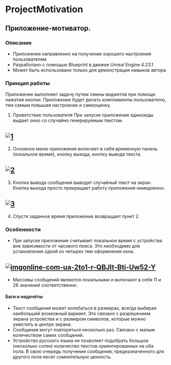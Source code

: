 # ProjectMotivation
## Приложение-мотиватор.
### Описание
* Приложение направленно на получение хорошего настроения пользователем
* Разработано с помощью Blueprint в движке Unreal Engine 4.23.1
* Может быть использовано только для демонстрации навыков автора
### Принцип работы
 Приложение выполняет задачу путем смены виджетов при помощи нажатия кнопки. Приложение будет делать комплименты пользователю, тем самым повышая настроение и самооценку. 
1. Приветствие пользователя
  При запуске приложение единожды выдает окно со случайно генерируемым текстом.
  
<a href="https://ibb.co/r6rJg3k"><img src="https://i.ibb.co/BZMRmGL/1.png" alt="1" border="0"></a>
---

2. Основное меню приложения включает в себя 
временную панель (локальное время), кнопку выхода, кнопку вывода текста.

<a href="https://ibb.co/t3tRpQV"><img src="https://i.ibb.co/25QJ3WG/2.png" alt="2" border="0"></a>
---

3. Кнопка вывода сообщения выводит случайный текст на экран. 
 Кнопка выхода просто прекращает работу приложения немедленно.
 
<a href="https://ibb.co/sKKLDYw"><img src="https://i.ibb.co/bsspy9B/3.png" alt="3" border="0"></a>
---

4. Спустя заданное время приложение возвращает пункт 2.

### Особенности
* При запуске приложение считывает локальное время с устройства вне зависимости от часового пояса. 
Это необходимо для установления одной из четырех тем оформления окна. 

<a href="https://ibb.co/NKYmgCN"><img src="https://i.ibb.co/SBvdDym/imgonline-com-ua-2to1-r-QBJlt-Bti-Uw52-Y.png" alt="imgonline-com-ua-2to1-r-QBJlt-Bti-Uw52-Y" border="0"></a>
---

* Массивы сообщений являются локальными и включают в себя 11 и 26 значений соответственно.

#### Баги и недочёты
* Текст сообщения может колебаться в размерах, всегда выбирая наибольший возможный вариант. Это связано с разрешением экрана устройства и с размером символов, которые можно уместить в центре экрана. 
* Сообщения могут повторяться несколько раз. Связано с малым количеством самих сообщений.
* Устройство русского языка не позволяет подобрать большое (несколько сотен) количество текстов ориентированных на оба пола. В свою очередь получение сообщения, предназначенного для другого пола несет сомнительную ценность. 
